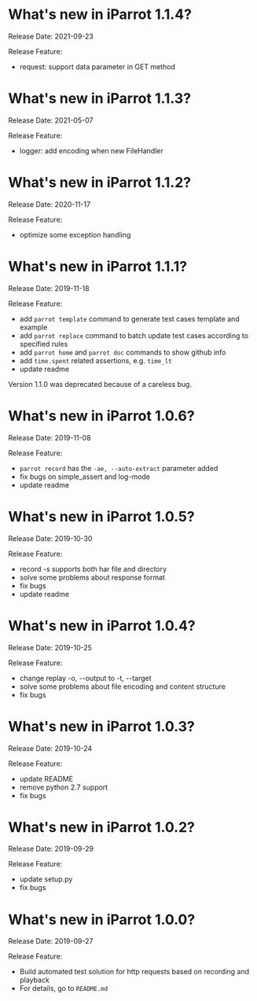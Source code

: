 What's new in iParrot 1.1.4?
===========================
Release Date: 2021-09-23

Release Feature:
* request: support data parameter in GET method 
  

What's new in iParrot 1.1.3?
===========================
Release Date: 2021-05-07

Release Feature:
* logger: add encoding when new FileHandler


What's new in iParrot 1.1.2?
===========================
Release Date: 2020-11-17

Release Feature:
* optimize some exception handling


What's new in iParrot 1.1.1?
===========================
Release Date: 2019-11-18

Release Feature:
* add `parrot template` command to generate test cases template and example
* add `parrot replace` command to batch update test cases according to specified rules
* add `parrot home` and `parrot doc` commands to show github info
* add `time.spent` related assertions, e.g. `time_lt`
* update readme

Version 1.1.0 was deprecated because of a careless bug.

What's new in iParrot 1.0.6?
===========================
Release Date: 2019-11-08

Release Feature:
* `parrot record` has the `-ae, --auto-extract` parameter added
* fix bugs on simple_assert and log-mode
* update readme

What's new in iParrot 1.0.5?
===========================
Release Date: 2019-10-30

Release Feature:
* record -s supports both har file and directory
* solve some problems about response format
* fix bugs
* update readme

What's new in iParrot 1.0.4?
===========================
Release Date: 2019-10-25

Release Feature:
* change replay -o, --output to -t, --target
* solve some problems about file encoding and content structure
* fix bugs

What's new in iParrot 1.0.3?
===========================
Release Date: 2019-10-24

Release Feature:
* update README
* remove python 2.7 support
* fix bugs

What's new in iParrot 1.0.2?
===========================
Release Date: 2019-09-29

Release Feature:
* update setup.py
* fix bugs

What's new in iParrot 1.0.0?
===========================
Release Date: 2019-09-27

Release Feature:
* Build automated test solution for http requests based on recording and playback
* For details, go to `README.md`
